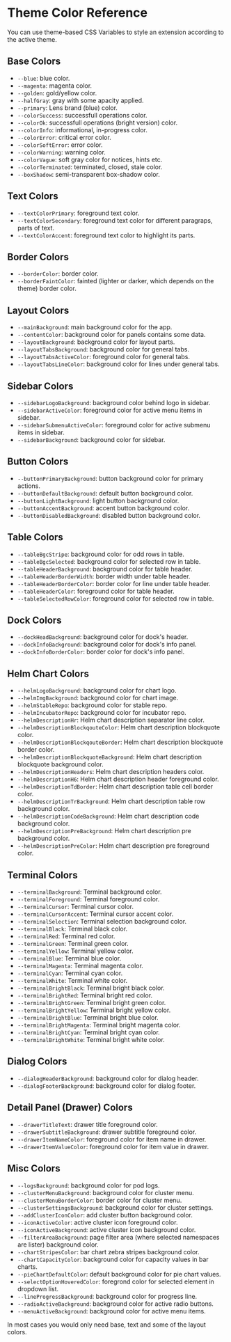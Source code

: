 # Theme Color Reference
You can use theme-based CSS Variables to style an extension according to the active theme.

## Base Colors
- `--blue`: blue color.
- `--magenta`: magenta color.
- `--golden`: gold/yellow color.
- `--halfGray`: gray with some apacity applied.
- `--primary`: Lens brand (blue) color.
- `--colorSuccess`: successfull operations color.
- `--colorOk`: successfull operations (bright version) color.
- `--colorInfo`: informational, in-progress color.
- `--colorError`: critical error color.
- `--colorSoftError`: error color.
- `--colorWarning`: warning color.
- `--colorVague`: soft gray color for notices, hints etc.
- `--colorTerminated`: terminated, closed, stale color.
- `--boxShadow`: semi-transparent box-shadow color.

## Text Colors
- `--textColorPrimary`: foreground text color.
- `--textColorSecondary`: foreground text color for different paragraps, parts of text.
- `--textColorAccent`: foreground text color to highlight its parts.

## Border Colors
- `--borderColor`: border color.
- `--borderFaintColor`: fainted (lighter or darker, which depends on the theme) border color.

## Layout Colors
- `--mainBackground`: main background color for the app.
- `--contentColor`: background color for panels contains some data.
- `--layoutBackground`: background color for layout parts.
- `--layoutTabsBackground`: background color for general tabs.
- `--layoutTabsActiveColor`: foreground color for general tabs.
- `--layoutTabsLineColor`: background color for lines under general tabs.

## Sidebar Colors
- `--sidebarLogoBackground`: background color behind logo in sidebar.
- `--sidebarActiveColor`: foreground color for active menu items in sidebar.
- `--sidebarSubmenuActiveColor`: foreground color for active submenu items in sidebar.
- `--sidebarBackground`: background color for sidebar.

## Button Colors
- `--buttonPrimaryBackground`: button background color for primary actions.
- `--buttonDefaultBackground`: default button background color.
- `--buttonLightBackground`: light button background color.
- `--buttonAccentBackground`: accent button background color.
- `--buttonDisabledBackground`: disabled button background color.

## Table Colors
- `--tableBgcStripe`: background color for odd rows in table.
- `--tableBgcSelected`: background color for selected row in table.
- `--tableHeaderBackground`: background color for table header.
- `--tableHeaderBorderWidth`: border width under table header.
- `--tableHeaderBorderColor`: border color for line under table header.
- `--tableHeaderColor`: foreground color for table header.
- `--tableSelectedRowColor`: foreground color for selected row in table.

## Dock Colors
- `--dockHeadBackground`: background color for dock's header.
- `--dockInfoBackground`: background color for dock's info panel.
- `--dockInfoBorderColor`: border color for dock's info panel.

## Helm Chart Colors
- `--helmLogoBackground`: background color for chart logo.
- `--helmImgBackground`: background color for chart image.
- `--helmStableRepo`: background color for stable repo.
- `--helmIncubatorRepo`: background color for incubator repo.
- `--helmDescriptionHr`: Helm chart description separator line color.
- `--helmDescriptionBlockqouteColor`: Helm chart description blockquote color.
- `--helmDescriptionBlockqouteBorder`: Helm chart description blockquote border color.
- `--helmDescriptionBlockquoteBackground`: Helm chart description blockquote background color.
- `--helmDescriptionHeaders`: Helm chart description headers color.
- `--helmDescriptionH6`: Helm chart description header foreground color.
- `--helmDescriptionTdBorder`: Helm chart description table cell border color.
- `--helmDescriptionTrBackground`: Helm chart description table row background color.
- `--helmDescriptionCodeBackground`: Helm chart description code background color.
- `--helmDescriptionPreBackground`: Helm chart description pre background color.
- `--helmDescriptionPreColor`: Helm chart description pre foreground color.

## Terminal Colors
- `--terminalBackground`: Terminal background color.
- `--terminalForeground`: Terminal foreground color.
- `--terminalCursor`: Terminal cursor color.
- `--terminalCursorAccent`: Terminal cursor accent color.
- `--terminalSelection`: Terminal selection background color.
- `--terminalBlack`: Terminal black color.
- `--terminalRed`: Terminal red color.
- `--terminalGreen`: Terminal green color.
- `--terminalYellow`: Terminal yellow color.
- `--terminalBlue`: Terminal blue color.
- `--terminalMagenta`: Terminal magenta color.
- `--terminalCyan`: Terminal cyan color.
- `--terminalWhite`: Terminal white color.
- `--terminalBrightBlack`: Terminal bright black color.
- `--terminalBrightRed`: Terminal bright red color.
- `--terminalBrightGreen`: Terminal bright green color.
- `--terminalBrightYellow`: Terminal bright yellow color.
- `--terminalBrightBlue`: Terminal bright blue color.
- `--terminalBrightMagenta`: Terminal bright magenta color.
- `--terminalBrightCyan`: Terminal bright cyan color.
- `--terminalBrightWhite`: Terminal bright white color.

## Dialog Colors
- `--dialogHeaderBackground`: background color for dialog header.
- `--dialogFooterBackground`: background color for dialog footer.

## Detail Panel (Drawer) Colors
- `--drawerTitleText`: drawer title foreground color.
- `--drawerSubtitleBackground`: drawer subtitle foreground color.
- `--drawerItemNameColor`: foreground color for item name in drawer.
- `--drawerItemValueColor`: foreground color for item value in drawer.

## Misc Colors
- `--logsBackground`: background color for pod logs.
- `--clusterMenuBackground`: background color for cluster menu.
- `--clusterMenuBorderColor`: border color for cluster menu.
- `--clusterSettingsBackground`: background color for cluster settings.
- `--addClusterIconColor`: add cluster button background color.
- `--iconActiveColor`: active cluster icon foreground color.
- `--iconActiveBackground`: active cluster icon background color.
- `--filterAreaBackground`: page filter area (where selected namespaces are lister) background color.
- `--chartStripesColor`: bar chart zebra stripes background color.
- `--chartCapacityColor`: background color for capacity values in bar charts.
- `--pieChartDefaultColor`: default background color for pie chart values.
- `--selectOptionHoveredColor`: foregrond color for selected element in dropdown list.
- `--lineProgressBackground`: background color for progress line.
- `--radioActiveBackground`: background color for active radio buttons.
- `--menuActiveBackground`: background color for active menu items.

In most cases you would only need base, text and some of the layout colors.

